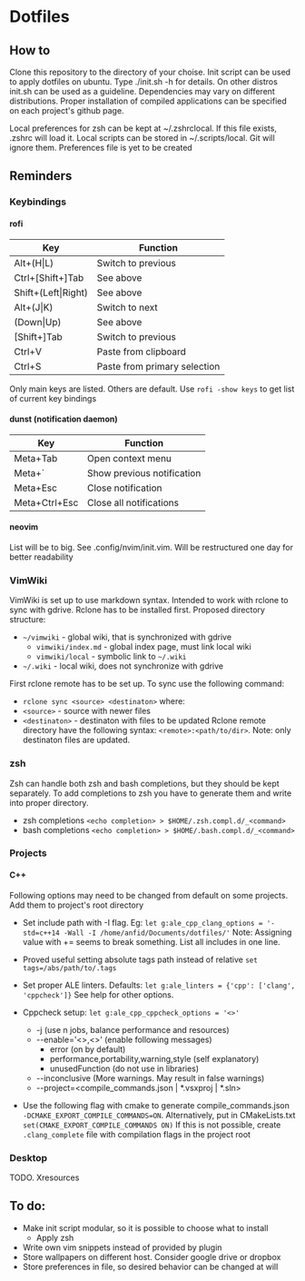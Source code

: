 # Dotfiles

## How to
Clone this repository to the directory of your choise. Init script can be used to apply dotfiles on ubuntu. Type ./init.sh -h for details.
On other distros init.sh can be used as a guideline. Dependencies may vary on different distributions. Proper installation of compiled applications can be specified on each project's github page.

Local preferences for zsh can be kept at ~/.zshrclocal. If this file exists, .zshrc will load it.
Local scripts can be stored in ~/.scripts/local. Git will ignore them.
Preferences file is yet to be created

## Reminders

### Keybindings

#### rofi
| Key               | Function                                                                   |
|-------------------|----------------------------------------------------------------------------|
| Alt+(H\|L)        | Switch to previous|next modi                                               |
| Ctrl+[Shift+]Tab  | See above                                                                  |
| Shift+(Left\|Right)| See above                                                                 |
| Alt+(J\|K)        | Switch to next|previous line                                               |
| (Down\|Up)        | See above                                                                  |
| [Shift+]Tab       | Switch to previous|next line. Tab autoselects entry if only one is left.   |
| Ctrl+V            | Paste from clipboard                                                       |
| Ctrl+S            | Paste from primary selection                                               |

Only main keys are listed. Others are default. Use `rofi -show keys` to get list of current key bindings

#### dunst (notification daemon)
| Key               | Function                                                                   |
|-------------------|----------------------------------------------------------------------------|
| Meta+Tab          | Open context menu                                                          |
| Meta+\`           | Show previous notification                                                 |
| Meta+Esc          | Close notification                                                         |
| Meta+Ctrl+Esc     | Close all notifications                                                    |

#### neovim
List will be to big. See .config/nvim/init.vim. Will be restructured one day for better readability

### VimWiki
VimWiki is set up to use markdown syntax.
Intended to work with rclone to sync with gdrive. Rclone has to be installed first.
Proposed directory structure:
* `~/vimwiki` - global wiki, that is synchronized with gdrive
   * `vimwiki/index.md` - global index page, must link local wiki
   * `vimwiki/local` - symbolic link to `~/.wiki`
* `~/.wiki` - local wiki, does not synchronize with gdrive

First rclone remote has to be set up. To sync use the following command:
* `rclone sync <source> <destinaton>`
where:
* `<source>` - source with newer files
* `<destinaton>` - destinaton with files to be updated
Rclone remote directory have the following syntax: `<remote>:<path/to/dir>`.
Note: only destinaton files are updated.

### zsh
Zsh can handle both zsh and bash completions, but they should be kept separately. To add completions to zsh you have to generate them and write into proper directory.
* zsh completions
  `<echo completion> > $HOME/.zsh.compl.d/_<command>`
* bash completions
  `<echo completion> > $HOME/.bash.compl.d/_<command>`

### Projects

#### C++
Following options may need to be changed from default on some projects.
Add them to project's root directory

* Set include path with -I flag. Eg:
`let g:ale_cpp_clang_options = '-std=c++14 -Wall -I /home/anfid/Documents/dotfiles/'`
Note: Assigning value with += seems to break something. List all includes in one line.

* Proved useful setting absolute tags path instead of relative
`set tags=/abs/path/to/.tags`

* Set proper ALE linters. Defaults:
`let g:ale_linters = {'cpp': ['clang', 'cppcheck']}`
See help for other options.

* Cppcheck setup:
`let g:ale_cpp_cppcheck_options = '<>'`
    * -j<n> (use n jobs, balance performance and resources)
    * --enable='<>,<>' (enable following messages)
        * error (on by default)
        * performance,portability,warning,style (self explanatory)
        * unusedFunction (do not use in libraries)
    * --inconclusive (More warnings. May result in false warnings)
    * --project=<compile\_commands.json | \*.vsxproj | \*.sln>
* Use the following flag with cmake to generate compile\_commands.json `-DCMAKE_EXPORT_COMPILE_COMMANDS=ON`. Alternatively, put in CMakeLists.txt
`set(CMAKE_EXPORT_COMPILE_COMMANDS ON)`
If this is not possible, create `.clang_complete` file with compilation flags in the project root

### Desktop
TODO. Xresources

## To do:
* Make init script modular, so it is possible to choose what to install
   * Apply zsh
* Write own vim snippets instead of provided by plugin
* Store wallpapers on different host. Consider google drive or dropbox
* Store preferences in file, so desired behavior can be changed at will

